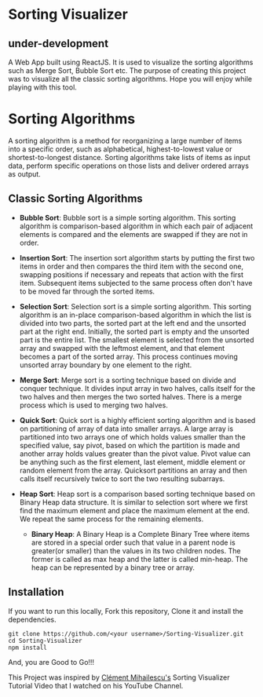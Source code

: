 
# Sorting Visualizer

## under-development

A Web App built using ReactJS. It is used to visualize the sorting algorithms such as Merge Sort, Bubble Sort etc.
The purpose of creating this project was to visualize all the classic sorting algorithms. Hope you will enjoy while playing
with this tool.

# Sorting Algorithms

A sorting algorithm is a method for reorganizing a large number of items into a specific order, such as alphabetical, highest-to-lowest value or shortest-to-longest distance. Sorting algorithms take lists of items as input data, perform specific operations on those lists and deliver ordered arrays as output. 

## Classic Sorting Algorithms

* <b>Bubble Sort</b>:
Bubble sort is a simple sorting algorithm. This sorting algorithm is comparison-based algorithm in which each pair of adjacent elements is compared and the elements are swapped if they are not in order.

* <b>Insertion Sort</b>:
The insertion sort algorithm starts by putting the first two items in order and then compares the third item with the second one, swapping positions if necessary and repeats that action with the first item. Subsequent items subjected to the same process often don't have to be moved far through the sorted items.

* <b>Selection Sort</b>:
Selection sort is a simple sorting algorithm. This sorting algorithm is an in-place comparison-based algorithm in which the list is divided into two parts, the sorted part at the left end and the unsorted part at the right end. Initially, the sorted part is empty and the unsorted part is the entire list.
The smallest element is selected from the unsorted array and swapped with the leftmost element, and that element becomes a part of the sorted array. This process continues moving unsorted array boundary by one element to the right.

* <b>Merge Sort</b>:
Merge sort is a sorting technique based on divide and conquer technique. It divides input array in two halves, calls itself for the two halves and then merges the two sorted halves. There is a merge process which is used to merging two halves.

* <b>Quick Sort</b>:
Quick sort is a highly efficient sorting algorithm and is based on partitioning of array of data into smaller arrays. A large array is partitioned into two arrays one of which holds values smaller than the specified value, say pivot, based on which the partition is made and another array holds values greater than the pivot value. 
Pivot value can be anything such as the first element, last element, middle element or random element from the array. Quicksort partitions an array and then calls itself recursively twice to sort the two resulting subarrays.

* <b>Heap Sort</b>:
Heap sort is a comparison based sorting technique based on Binary Heap data structure. It is similar to selection sort where we first find the maximum element and place the maximum element at the end. We repeat the same process for the remaining elements.
    * <b>Binary Heap</b>:
    A Binary Heap is a Complete Binary Tree where items are stored in a special order such that value in a parent node is greater(or smaller) than the values in its two children nodes. The former is called as max heap and the latter is called min-heap. The heap can be represented by a binary tree or array.

## Installation

If you want to run this locally, Fork this repository, Clone it and install the dependencies.
```
git clone https://github.com/<your username>/Sorting-Visualizer.git
cd Sorting-Visualizer
npm install
```
And, you are Good to Go!!!

This Project was inspired by <a href="https://github.com/clementmihailescu/">Clément Mihailescu's</a> Sorting Visualizer Tutorial Video that I watched on his YouTube Channel.

